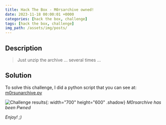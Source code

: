 ```yaml
---
title: Hack The Box - M0rsarchive owned!
date: 2023-11-18 00:00:01 +0000
categories: [hack the box, challenge]
tags: [hack the box, challenge]
img_path: /assets/img/posts/
---
```


## Description 

> Just unzip the archive ... several times ...

## Solution

To solve this challenge, I did a python script that you can see at: [m0rsunarchive.py](https://github.com/rubenhortas/hackthebox/blob/main/m0rsarchive/m0rsunarchive.py)

![Challenge results](owned-m0rsarchive.png){: width="700" height="600" .shadow}
_M0rsarchive has been Pwned_

_Enjoy! ;)_
